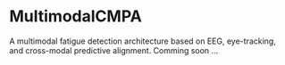 # MultimodalCMPA
A multimodal fatigue detection architecture based on EEG, eye-tracking, and cross-modal predictive alignment.
Comming soon ...
